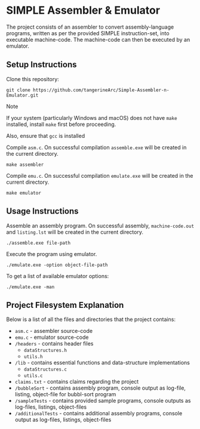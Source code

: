 # SIMPLE Assembler & Emulator

The project consists of an assembler to convert assembly-language programs, written as per the provided SIMPLE instruction-set, into executable machine-code. The machine-code can then be executed by an emulator.

## Setup Instructions
Clone this repository:
```
git clone https://github.com/tangerineArc/Simple-Assembler-n-Emulator.git
```
> [!NOTE]
> If your system (particularly Windows and macOS) does not have `make` installed, install `make` first before proceeding.
>
> Also, ensure that `gcc` is installed

Compile `asm.c`. On successful compilation `assemble.exe` will be created in the current directory.
```
make assembler
```
Compile `emu.c`. On successful compilation `emulate.exe` will be created in the current directory.
```
make emulator
```

## Usage Instructions
Assemble an assembly program. On successful assembly, `machine-code.out` and `listing.lst` will be created in the current directory.
```
./assemble.exe file-path
```
Execute the program using emulator.
```
./emulate.exe -option object-file-path
```
To get a list of available emulator options:
```
./emulate.exe -man
```

## Project Filesystem Explanation
Below is a list of all the files and directories that the project contains:
- `asm.c` - assembler source-code
- `emu.c` - emulator source-code
- `/headers` - contains header files
  - `dataStructures.h`
  - `utils.h`
- `/lib` - contains essential functions and data-structure implementations
  - `dataStructures.c`
  - `utils.c`
- `claims.txt` - contains claims regarding the project
- `/bubbleSort` - contains assembly program, console output as log-file, listing, object-file for bubbl-sort program
- `/sampleTests` - contains provided sample programs, console outputs as log-files, listings, object-files
- `/additionalTests` - contains additional assembly programs, console output as log-files, listings, object-files
